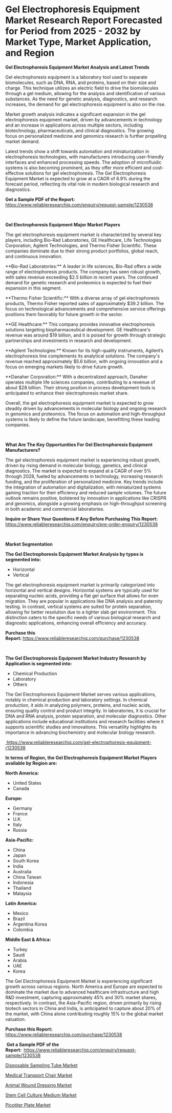<p><h1>Gel Electrophoresis Equipment Market Research Report Forecasted for Period from 2025 -  2032 by Market Type, Market Application, and Region</h1></p><p><strong>Gel Electrophoresis Equipment Market Analysis and Latest Trends</strong></p>
<p><p>Gel electrophoresis equipment is a laboratory tool used to separate biomolecules, such as DNA, RNA, and proteins, based on their size and charge. This technique utilizes an electric field to drive the biomolecules through a gel medium, allowing for the analysis and identification of various substances. As the need for genetic analysis, diagnostics, and research increases, the demand for gel electrophoresis equipment is also on the rise.</p><p>Market growth analysis indicates a significant expansion in the gel electrophoresis equipment market, driven by advancements in technology and an increase in applications across multiple sectors, including biotechnology, pharmaceuticals, and clinical diagnostics. The growing focus on personalized medicine and genomics research is further propelling market demand. </p><p>Latest trends show a shift towards automation and miniaturization in electrophoresis technologies, with manufacturers introducing user-friendly interfaces and enhanced processing speeds. The adoption of microfluidic systems is also becoming prominent, as they offer more efficient and cost-effective solutions for gel electrophoresis. The Gel Electrophoresis Equipment Market is expected to grow at a CAGR of 6.9% during the forecast period, reflecting its vital role in modern biological research and diagnostics.</p></p>
<p><strong>Get a Sample PDF of the Report:&nbsp;</strong> <a href="https://www.reliableresearchiq.com/enquiry/request-sample/1230538?utm_campaign=3570&utm_medium=2&utm_source=Github&utm_content=ia&utm_term=09042025&utm_id=gel-electrophoresis-equipment">https://www.reliableresearchiq.com/enquiry/request-sample/1230538</a></p>
<p>&nbsp;</p>
<p><strong>Gel Electrophoresis Equipment Major Market Players</strong></p>
<p><p>The gel electrophoresis equipment market is characterized by several key players, including Bio-Rad Laboratories, GE Healthcare, Life Technologies Corporation, Agilent Technologies, and Thermo Fisher Scientific. These companies dominate due to their strong product portfolios, global reach, and continuous innovation.</p><p>**Bio-Rad Laboratories:** A leader in life sciences, Bio-Rad offers a wide range of electrophoresis products. The company has seen robust growth, with sales revenue exceeding $2.5 billion in recent years. The continued demand for genetic research and proteomics is expected to fuel their expansion in this segment.</p><p>**Thermo Fisher Scientific:** With a diverse array of gel electrophoresis products, Thermo Fisher reported sales of approximately $39.2 billion. The focus on technological advancements and comprehensive service offerings positions them favorably for future growth in the sector.</p><p>**GE Healthcare:** This company provides innovative electrophoresis solutions targeting biopharmaceutical development. GE Healthcare's revenue was around $19 billion, and it is poised for growth through strategic partnerships and investments in research and development.</p><p>**Agilent Technologies:** Known for its high-quality instruments, Agilent’s electrophoresis line complements its analytical solutions. The company's revenue reached approximately $5.6 billion, with ongoing innovation and a focus on emerging markets likely to drive future growth.</p><p>**Danaher Corporation:** With a decentralized approach, Danaher operates multiple life sciences companies, contributing to a revenue of about $28 billion. Their strong position in process development tools is anticipated to enhance their electrophoresis market share.</p><p>Overall, the gel electrophoresis equipment market is expected to grow steadily driven by advancements in molecular biology and ongoing research in genomics and proteomics. The focus on automation and high-throughput systems is likely to define the future landscape, benefitting these leading companies.</p></p>
<p>&nbsp;</p>
<p><strong>What Are The Key Opportunities For Gel Electrophoresis Equipment Manufacturers?</strong></p>
<p><p>The gel electrophoresis equipment market is experiencing robust growth, driven by rising demand in molecular biology, genetics, and clinical diagnostics. The market is expected to expand at a CAGR of over 5% through 2028, fueled by advancements in technology, increasing research funding, and the proliferation of personalized medicine. Key trends include the integration of automation and digitalization, with miniaturized systems gaining traction for their efficiency and reduced sample volumes. The future outlook remains positive, bolstered by innovation in applications like CRISPR and genomics, alongside a growing emphasis on high-throughput screening in both academic and commercial laboratories.</p></p>
<p><strong>Inquire or Share Your Questions If Any Before Purchasing This Report:</strong> <a href="https://www.reliableresearchiq.com/enquiry/pre-order-enquiry/1230538?utm_campaign=3570&utm_medium=2&utm_source=Github&utm_content=ia&utm_term=09042025&utm_id=gel-electrophoresis-equipment">https://www.reliableresearchiq.com/enquiry/pre-order-enquiry/1230538</a></p>
<p>&nbsp;</p>
<p><strong>Market Segmentation</strong></p>
<p><strong>The Gel Electrophoresis Equipment Market Analysis by types is segmented into:</strong></p>
<p><ul><li>Horizontal</li><li>Vertical</li></ul></p>
<p><p>The gel electrophoresis equipment market is primarily categorized into horizontal and vertical designs. Horizontal systems are typically used for separating nucleic acids, providing a flat gel surface that allows for even migration. They are popular in applications like DNA analysis and paternity testing. In contrast, vertical systems are suited for protein separation, allowing for better resolution due to a tighter slab gel environment. This distinction caters to the specific needs of various biological research and diagnostic applications, enhancing overall efficiency and accuracy.</p></p>
<p><strong>Purchase this Report:&nbsp;</strong><a href="https://www.reliableresearchiq.com/purchase/1230538?utm_campaign=3570&utm_medium=2&utm_source=Github&utm_content=ia&utm_term=09042025&utm_id=gel-electrophoresis-equipment">https://www.reliableresearchiq.com/purchase/1230538</a></p>
<p>&nbsp;</p>
<p><strong>The Gel Electrophoresis Equipment Market Industry Research by Application is segmented into:</strong></p>
<p><ul><li>Chemical Production</li><li>Laboratory</li><li>Others</li></ul></p>
<p><p>The Gel Electrophoresis Equipment Market serves various applications, notably in chemical production and laboratory settings. In chemical production, it aids in analyzing polymers, proteins, and nucleic acids, ensuring quality control and product integrity. In laboratories, it is crucial for DNA and RNA analysis, protein separation, and molecular diagnostics. Other applications include educational institutions and research facilities where it supports scientific studies and innovations. This versatility highlights its importance in advancing biochemistry and molecular biology research.</p></p>
<p><a href="https://www.reliableresearchiq.com/gel-electrophoresis-equipment-r1230538?utm_campaign=3570&utm_medium=2&utm_source=Github&utm_content=ia&utm_term=09042025&utm_id=gel-electrophoresis-equipment">&nbsp;https://www.reliableresearchiq.com/gel-electrophoresis-equipment-r1230538</a></p>
<p><strong>In terms of Region, the Gel Electrophoresis Equipment Market Players available by Region are:</strong></p>
<p>
    <p> <strong> North America: </strong>
        <ul>
            <li>United States</li>
            <li>Canada</li>
        </ul>
        </p> 
    <p> <strong> Europe: </strong>
        <ul>
            <li>Germany</li>
            <li>France</li>
            <li>U.K.</li>
            <li>Italy</li>
            <li>Russia</li>
        </ul>
        </p> 
    <p> <strong> Asia-Pacific: </strong>
        <ul>
            <li>China</li>
            <li>Japan</li>
            <li>South Korea</li>
            <li>India</li>
            <li>Australia</li>
            <li>China Taiwan</li>
            <li>Indonesia</li>
            <li>Thailand</li>
            <li>Malaysia</li>
        </ul>
        </p> 
    <p> <strong> Latin America: </strong>
        <ul>
            <li>Mexico</li>
            <li>Brazil</li>
            <li>Argentina Korea</li>
            <li>Colombia</li>
        </ul>
        </p> 
    <p> <strong> Middle East & Africa: </strong>
        <ul>
            <li>Turkey</li>
            <li>Saudi</li>
            <li>Arabia</li>
            <li>UAE</li>
            <li>Korea</li>
        </ul>
    </p>
    </p>
<p><p>The Gel Electrophoresis Equipment Market is experiencing significant growth across various regions. North America and Europe are expected to dominate the market due to advanced healthcare infrastructure and high R&D investment, capturing approximately 45% and 30% market shares, respectively. In contrast, the Asia-Pacific region, driven primarily by rising biotech sectors in China and India, is anticipated to capture about 20% of the market, with China alone contributing roughly 15% to the global market valuation.</p></p>
<p><strong>Purchase this Report: </strong><a href="https://www.reliableresearchiq.com/purchase/1230538?utm_campaign=3570&utm_medium=2&utm_source=Github&utm_content=ia&utm_term=09042025&utm_id=gel-electrophoresis-equipment">https://www.reliableresearchiq.com/purchase/1230538</a></p>
<p>&nbsp;<strong>Get a Sample PDF of the Report:&nbsp;&nbsp;</strong><a href="https://www.reliableresearchiq.com/enquiry/request-sample/1230538?utm_campaign=3570&utm_medium=2&utm_source=Github&utm_content=ia&utm_term=09042025&utm_id=gel-electrophoresis-equipment">https://www.reliableresearchiq.com/enquiry/request-sample/1230538</a></p>
<p><strong></strong></p>
<p><p><a href="https://www.linkedin.com/pulse/competitive-landscape-analysis-disposable-sampling-tube-market-khdlf?utm_campaign=3570&utm_medium=2&utm_source=Github&utm_content=ia&utm_term=09042025&utm_id=gel-electrophoresis-equipment">Disposable Sampling Tube Market</a></p><p><a href="https://www.linkedin.com/pulse/market-expansion-insights-medical-transport-chair-projected-ukvwf?utm_campaign=3570&utm_medium=2&utm_source=Github&utm_content=ia&utm_term=09042025&utm_id=gel-electrophoresis-equipment">Medical Transport Chair Market</a></p><p><a href="https://www.linkedin.com/pulse/global-animal-wound-dressing-market-research-report-industry-kayqf?utm_campaign=3570&utm_medium=2&utm_source=Github&utm_content=ia&utm_term=09042025&utm_id=gel-electrophoresis-equipment">Animal Wound Dressing Market</a></p><p><a href="https://www.linkedin.com/pulse/driving-forces-global-stem-cell-culture-medium-market-trends-jknaf?utm_campaign=3570&utm_medium=2&utm_source=Github&utm_content=ia&utm_term=09042025&utm_id=gel-electrophoresis-equipment">Stem Cell Culture Medium Market</a></p><p><a href="https://www.linkedin.com/pulse/stakeholders-can-gain-insights-picotiter-plate-market-growth-v1vvf?utm_campaign=3570&utm_medium=2&utm_source=Github&utm_content=ia&utm_term=09042025&utm_id=gel-electrophoresis-equipment">Picotiter Plate Market</a></p></p>